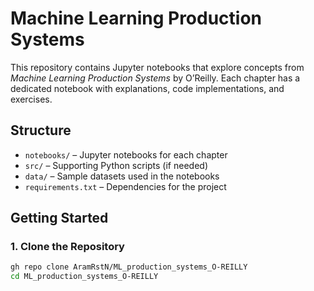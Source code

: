 # Machine Learning Production Systems

This repository contains Jupyter notebooks that explore concepts from *Machine Learning Production Systems* by O’Reilly. Each chapter has a dedicated notebook with explanations, code implementations, and exercises.

## Structure
- `notebooks/` – Jupyter notebooks for each chapter  
- `src/` – Supporting Python scripts (if needed)  
- `data/` – Sample datasets used in the notebooks  
- `requirements.txt` – Dependencies for the project  

## Getting Started

### 1. Clone the Repository
```sh
gh repo clone AramRstN/ML_production_systems_O-REILLY
cd ML_production_systems_O-REILLY
